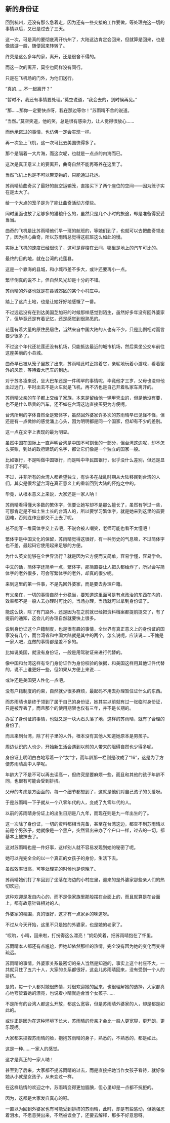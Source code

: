 ## 新的身份证

回到杭州，还没有那么急着走，因为还有一些交接的工作要做，等处理完这一切的事情以后，又已是过去了三天。

这一次，可是真的要彻底离开杭州了，大陆这边肯定会回来，但就算是回来，也是像旅游一般，随便回来转转了。

终究是这么多年的家，离开，还是很舍不得的。

而这一次的离开，莫空也同样没有同行。

只是在飞机场的门外，为他们送行。

“真的……不一起离开？”

“暂时不，我还有事情要处理。”莫空说道，“我会去的，到时候再见。”

“那……那你一定要快点呀，我在那边等你！”苏雨晴不舍的说道。

“当然。”莫空笑道，他的笑，总是很有感染力，让人觉得很放心……

而他承诺过的事情，也仿佛一定会实现一样。

再一次坐上飞机，这一次可比去美国快得多了。

那个是隔着一大片海，而这次呢，也就是一点点的内海而已。

这次是真正意义上的要离开，曲奇自然不能再寄养在这里了。

当然飞机上也是不可以带宠物的，只能通过托运。

苏雨晴给曲奇买了最好的航空运输笼，直接买下了两个座位的空间——因为笼子实在是太大了。

给一个大点的笼子是为了能让曲奇活动方便些。

同时里面也放了足够多的猫粮什么的，虽然只是几个小时的旅途，却是准备得妥妥当当。

曲奇的飞机是比苏雨晴他们早一班的航班的，等她们到了，也就可以去把曲奇领走了，因为担心曲奇，所以苏雨晴总觉得这航班这么如此的慢。

实际上飞机的速度已经很快了，这可是穿梭在云间，哪里是地上的汽车可比的。

最终的目的地，就在台湾的花莲县。

这是一个靠海的县城，和小城市差不多大，或许还要再小一点。

繁华倒真的说不上，但自然风光却是十分的不错。

苏雨晴的外婆也就是在县城郊区的某个小村庄中。

踏上了这片土地，也是让她好好地感慨了一番。

不过远远没有在到达美国芝加哥的时候那样感觉到陌生，虽然好多年没有回外婆家了，但毕竟还是有着记忆，还是感觉到很熟悉的。

花莲有着大量的原住民居住，当然来自中国大陆的人也有不少，只是比例相对而言要少很多了。

不过这个年代还花莲还没有机场，只能抵达最近的城市机场，然后乘坐公交车前往这座美丽的小县城。

曲奇早已被从笼子里放了出来，苏雨晴此时正抱着它，亲昵地玩着小游戏，看着窗外的风景，等待着大巴车的到达。

对于苏冬凌来说，坐大巴车还是一件稀罕的事情呢，毕竟他才三岁，父母也没带他出过远门，平时出去不是火车就是飞机，再不济也是自己开着私家车离开的。

苏雨晴父亲的车子都上交给了家族，本来是留给他一辆甲壳虫的，但是他没有要，也不是什么昂贵的汽车，还不如在台湾这边直接买更为方便呢。

台湾所用的字体自然全是繁体字，虽然回外婆家许多次的苏雨晴早已见怪不怪，但还是有一点微妙的感觉涌上心头，因为明明都是同一个国家，但却有不少的差别。

这一点在文字上表现的最为明显。

虽然中国在国际上一直声明台湾是中国不可割舍的一部分，但台湾这边呢，却不怎么买账，到处的政府建筑的名字，都让它们像是一个独立的国家一般。

比如银行，不是叫做中国银行，而是叫中华民国银行，似乎没什么差别，但还是显示出了不同。

不过，并非所有的台湾人都希望独立，有许多在战乱时期从大陆移民到台湾的人们，其实是很希望台湾在真正意义上的重新回到大陆的怀抱之中的。

毕竟，从根本意义上来说，大家还是一家人呐！

苏雨晴看得懂大多数的繁体字，但要让她写却不是那么擅长了，虽然有学过一些，可那肯定是不如土生土长的台湾人的，所以要学习繁体字，就是她来到这里的首要困难，否则连作业都交不上去了呢。

总不能写一堆简体字交上去吧，不说会被人嘲笑，老师可能也看不太懂吧！

繁体字是中国文化的保留，苏雨晴觉得这很好，有一种历史的气息嘛，不过简体字也不差，最起码它使用起来足够的方便。

为什么英文能够在全世界流行？就是因为它方便而又简单，容易学懂，容易学会。

中文的话，简体字还简单一点，繁体字，那简直要让人把头都给炸了，所以会写简体字的老外很多，可会写繁体字的老外，却真的很少呢。

来到这里的第一件事，不是先回外婆家，而是要去办理户籍。

有父亲在，一切的事情自然十分稳当，要知道这里面可是有点政治的东西在内的，效率都不是一般人去办理时可比的，当场办理，当场就可以拿到身份证了。

能这么快，除了有门路外，还是因为在之前就已经把资料档案都提前提交了，有了提前的通知，这会儿的办理自然就要快上很多。

说到身份证这个户籍制度，也是很有趣的事情，全世界有真正意义上的身份证的国家没有几个，而台湾省和中国大陆就是其中的两个，怎么说呢，应该说……不愧是一家人吧，连做的事情都是差不多的。

比如说美国，就没有身份证，一般是用驾驶证来进行代替的。

像中国和台湾这样有专门身份证作为身份校验的依据，和美国这样用其他证件代替的，说不上谁更好一些，但如果从方便上来说……

或许还是美国更人性化一点吧。

没有户籍制度的约束，自然就少很多麻烦，最起码不用去办理暂住证什么的东西。

而苏雨晴也是终于领到了属于自己的身份证，她其实以前就有过一张临时身份证，只是被弄丢了，而且那个的使用期限也仅有三年，并不是长期的。

办妥了身份证的事情，也就又是一块大石头落了地，这样的苏雨晴，就有了合理的身份了。

而且来到台湾，除了村子里的人外，根本没有其他人知道她原本是男孩子。

周边认识的人也少，开始新生活会遇到以前的人带来的阻碍自然也少得多呢。

身份证上明明白白地写着一个“女”字，而年龄那一栏则是改成了“16”，这是为了方便苏雨晴高中入学呢。

年龄大了不是不可以再去读高一，但终究是要麻烦一些，而且和其他的孩子年龄不同，也很有可能会受到排挤。

父母的考虑是方面面的，每一个细节都想到了，这就是他们对自己孩子的关爱呀。

于是苏雨晴一下子就从一个八零年代的人，变成了九零年代的人。

以前的苏雨晴身份证上的出生日期是八九年，而现在则是九一年出生的了。

这一次除了身份证，一切的资料都相当完备，甚至在台湾这边，都查不到苏雨晴以前是个男孩子，她就像是一个黑户，突然冒出来办了个户口一样，过去的一切，都基本上被抹去了。

这对苏雨晴也是一件好事，这样别人就不容易发现到她的秘密了呢。

她可以完完全全的以一个真正的女孩子的身份，生活下去。

虽然效率很高，可等处理完的时候也是傍晚了。

苏雨晴她们打了车回到了坐落在海边的小村庄里，迎来的是外婆家那些亲人们的热切欢迎。

这种欢迎是发自内心的，而不是像家族里那般摆在台面上的，而且就算是在台面上，都有故意针锋相对的人。

外婆家的氛围，真的很好，这才有一点家乡的味道呀。

不过从今天开始，这里不只是她的外婆家，也是她的老家了。

“哎哟，小晴，回来啦，打扮得这么漂亮！”奶奶笑着，把苏雨晴抱在了怀里。

苏雨晴本人都还有点尴尬，但她却依然那样的热情，完全没有因为她的变化而变得疏远。

苏雨晴的事情，外婆家关系最密切的亲人当然是知道的，事实上这个村庄不大，一共就只住了五六十人，大家的关系都很好，这会儿苏雨晴回来，没有受到一个人的排挤。

是的，每一个人都对她很热情，对很欢迎她的回来，也很理解她的选择，大家都真心地夸赞着她的漂亮，也说着小晴就适合当个女孩子……

不是所有的台湾人都这么开放，都这么宽容，但是苏雨晴外婆家的人，却是都是如此的。

或许正是因为在这种环境下长大，苏雨晴的母亲才会比一般人更宽容，更开朗，更乐观呢。

大家都来捏捏苏雨晴的脸，抱抱苏雨晴的身子，熟悉的，不熟悉的，都是如此。

这是一种……一家人的感觉。

这才是真正的一家人呐！

甚至到了后来，大家都不提苏雨晴的过去，而是直接把她当作女孩子看待，就好像她从小就是女孩子，从未变过一样。

在这样热情的欢迎之中，苏雨晴变得更加腼腆，但心里却是一点都不抗拒的。

因为，这都是大家发自真心的呀。

一直以为回到外婆家也有可能受到排挤的苏雨晴，此时，却是有些感动，但她强忍着泪水，不愿意哭出来，不然被误会了，还要去解释，那多不好意思呀。
